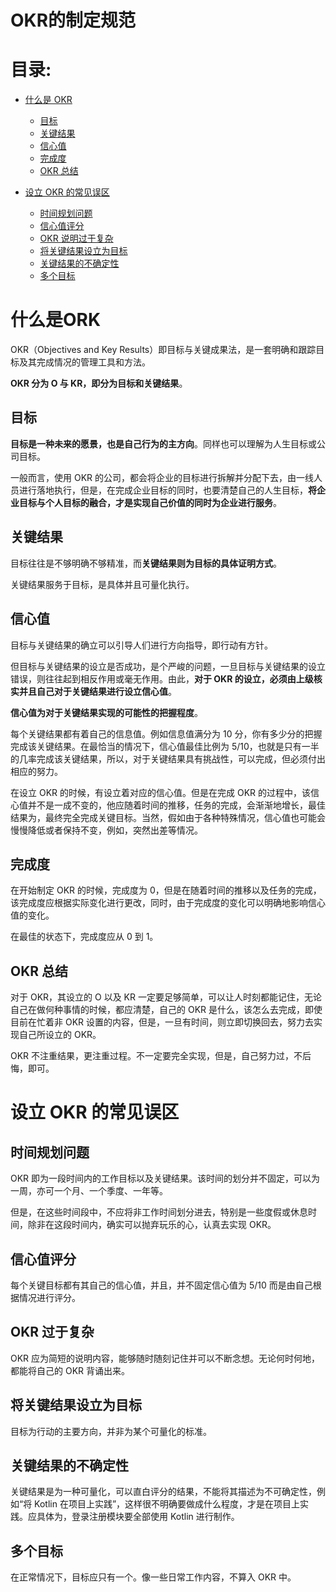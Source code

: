 # OKR的制定规范

# 目录:

- [什么是 OKR](#1)
	- [目标](#1.1)
	- [关键结果](#1.2)
	- [信心值](#1.3)
	- [完成度](#1.4)
	- [OKR 总结](#1.5)
	
- [设立 OKR 的常见误区](#2)
	- [时间规划问题](#2.1)
	- [信心值评分](#2.2)
	- [OKR 说明过于复杂](#2.3)
	- [将关键结果设立为目标](#2.4)
	- [关键结果的不确定性](#2.5)
	- [多个目标](#2.6)


# <span id = "1">什么是ORK</span>

OKR（Objectives and Key Results）即目标与关键成果法，是一套明确和跟踪目标及其完成情况的管理工具和方法。

**OKR 分为 O 与 KR，即分为目标和关键结果**。

## <span id = "1.1">目标</span>

**目标是一种未来的愿景，也是自己行为的主方向**。同样也可以理解为人生目标或公司目标。

一般而言，使用 OKR 的公司，都会将企业的目标进行拆解并分配下去，由一线人员进行落地执行，但是，在完成企业目标的同时，也要清楚自己的人生目标，**将企业目标与个人目标的融合，才是实现自己价值的同时为企业进行服务**。

## <span id = "1.2">关键结果</span>

目标往往是不够明确不够精准，而**关键结果则为目标的具体证明方式**。

关键结果服务于目标，是具体并且可量化执行。

## <span id = "1.3">信心值</span>

目标与关键结果的确立可以引导人们进行方向指导，即行动有方针。

但目标与关键结果的设立是否成功，是个严峻的问题，一旦目标与关键结果的设立错误，则往往起到相反作用或毫无作用。由此，**对于 OKR 的设立，必须由上级核实并且自己对于关键结果进行设立信心值**。

**信心值为对于关键结果实现的可能性的把握程度**。

每个关键结果都有着自己的信息值。例如信息值满分为 10 分，你有多少分的把握完成该关键结果。在最恰当的情况下，信心值最佳比例为 5/10，也就是只有一半的几率完成该关键结果，所以，对于关键结果具有挑战性，可以完成，但必须付出相应的努力。

在设立 OKR 的时候，有设立着对应的信心值。但是在完成 OKR 的过程中，该信心值并不是一成不变的，他应随着时间的推移，任务的完成，会渐渐地增长，最佳结果为，最终完全完成关键目标。当然，假如由于各种特殊情况，信心值也可能会慢慢降低或者保持不变，例如，突然出差等情况。

## <span id = "1.4">完成度</span>

在开始制定 OKR 的时候，完成度为 0，但是在随着时间的推移以及任务的完成，该完成度应根据实际变化进行更改，同时，由于完成度的变化可以明确地影响信心值的变化。

在最佳的状态下，完成度应从 0 到 1。

## <span id = "1.5">OKR 总结</span>

对于 OKR，其设立的 O 以及 KR 一定要足够简单，可以让人时刻都能记住，无论自己在做何种事情的时候，都应清楚，自己的 OKR 是什么，该怎么去完成，即使目前在忙着非 OKR 设置的内容，但是，一旦有时间，则立即切换回去，努力去实现自己所设立的 OKR。

OKR 不注重结果，更注重过程。不一定要完全实现，但是，自己努力过，不后悔，即可。

# <span id = "2">设立 OKR 的常见误区</span>

## <span id = "2.1">时间规划问题</span>

OKR 即为一段时间内的工作目标以及关键结果。该时间的划分并不固定，可以为一周，亦可一个月、一个季度、一年等。

但是，在这些时间段中，不应将非工作时间划分进去，特别是一些度假或休息时间，除非在这段时间内，确实可以抛弃玩乐的心，认真去实现 OKR。


## <span id = "2.2">信心值评分</span>

每个关键目标都有其自己的信心值，并且，并不固定信心值为 5/10 而是由自己根据情况进行评分。


## <span id = "2.3">OKR 过于复杂</span>

OKR 应为简短的说明内容，能够随时随刻记住并可以不断念想。无论何时何地，都能将自己的 OKR 背诵出来。

## <span id = "2.4">将关键结果设立为目标</span>

目标为行动的主要方向，并非为某个可量化的标准。


## <span id = "2.5">关键结果的不确定性</span>

关键结果是为一种可量化，可以直白评分的结果，不能将其描述为不可确定性，例如“将 Kotlin 在项目上实践”，这样很不明确要做成什么程度，才是在项目上实践。应具体为，登录注册模块要全部使用 Kotlin 进行制作。


## <span id = "2.6">多个目标</span>

在正常情况下，目标应只有一个。像一些日常工作内容，不算入 OKR 中。

